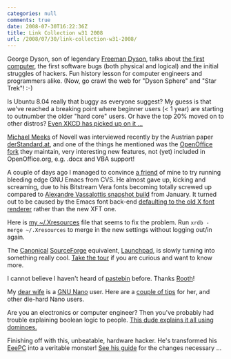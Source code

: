 ```yaml
---
categories: null
comments: true
date: 2008-07-30T16:22:36Z
title: Link Collection w31 2008
url: /2008/07/30/link-collection-w31-2008/
---
```


George Dyson, son of legendary [Freeman Dyson][1], talks about
[the first computer][2], the first software bugs (both physical and
logical) and the initial struggles of hackers.  Fun history lesson for
computer engineers and programmers alike.  (Now, go crawl the web for
"Dyson Sphere" and "Star Trek"! :-)

Is Ubuntu 8.04 really that buggy as everyone suggest?  My guess is that
we've reached a breaking point where beginner users (< 1 year) are
starting to outnumber the older "hard core" users.  Or have the top 20%
moved on to other distros?  [Even XKCD has picked up on it&nbsp;...][3]

[Michael Meeks][4] of Novell was interviewed recently by the Austrian
paper [derStandard.at][5], and one of the things he mentioned was the
[OpenOffice fork][6] they maintain, very interesting new features, not
(yet) included in OpenOffice.org, e.g. .docx and VBA support!

A couple of days ago I managed to convince [a friend][7] of mine to try
running bleeding edge GNU Emacs from CVS.  He almost gave up, kicking
and screaming, due to his Bitstream Vera fonts becoming totally screwed
up compared to [Alexandre Vassalottis snapshot build][8] from January.
It turned out to be caused by the Emacs font back-end
[defaulting to the old X font renderer][9] rather than the new XFT one.

Here is [my ~/.Xresources][10] file that seems to fix the problem.  Run
`xrdb -merge ~/.Xresources` to merge in the new settings without logging
out/in again.

The [Canonical][11] [SourceForge][12] equivalent, [Launchpad][13], is
slowly turning into something really cool.  [Take the tour][14] if you
are curious and want to know more.

I cannot believe I haven't heard of [pastebin][15] before.  Thanks
[Rooth][16]!

My [dear wife][17] is a [GNU Nano][18] user.  Here are a
[couple of tips][19] for her, and other die-hard Nano users.

Are you an electronics or computer engineer?  Then you've probably had
trouble explaining boolean logic to people.
[This dude explains it all using dominoes.][20]

Finishing off with this, unbeatable, hardware hacker.  He's transformed
his [EeePC][21] into a veritable monster!  [See his guide][22] for the
changes necessary&nbsp;...

[1]: http://en.wikipedia.org/wiki/Freeman_Dyson
[2]: http://www.ted.com/index.php/talks/george_dyson_at_the_birth_of_the_computer.html
[3]: http://xkcd.com/456/
[4]: http://www.gnome.org/~michael/
[5]: http://derstandard.at/?url=/?id=1216917892794
[6]: http://go-oo.org/discover/
[7]: http://vmlinux.org/mwik/
[8]: http://peadrop.com/blog/category/computers/emacs/
[9]: http://lists.gnu.org/archive/html/emacs-devel/2008-06/msg01224.html
[10]: http://vmlinux.org/jocke/myblog/entries/misc/my.Xresources
[11]: http://www.canonical.com/
[12]: http://www.sf.net/
[13]: http://www.launchpad.net/
[14]: https://launchpad.net/+tour/index
[15]: http://www.pastebin.com/
[16]: http://kalkig.nu/
[17]: http://vmlinux.org/ilse/
[18]: http://www.nano-editor.org/
[19]: http://nullcortex.com/2008/07/28/nano-nano/
[20]: http://www.youtube.com/watch?v=SudixyugiX4
[21]: http://en.wikipedia.org/wiki/Asus_Eee_PC
[22]: http://beta.ivancover.com/wiki/index.php/Eee_PC_Internal_Upgrades
